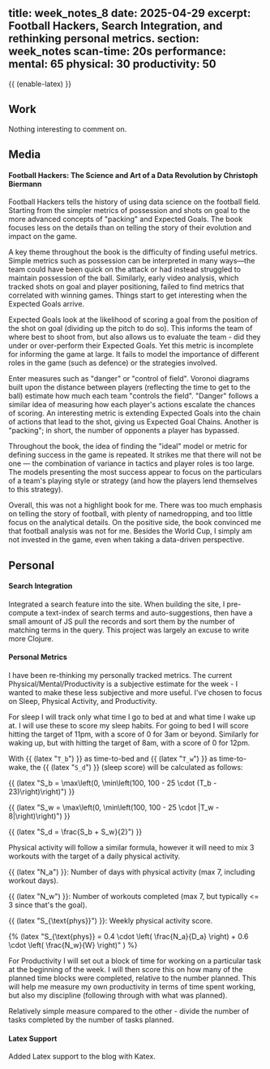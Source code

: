 title: week_notes_8
date: 2025-04-29
excerpt: Football Hackers, Search Integration, and rethinking personal metrics.
section: week_notes
scan-time: 20s
performance:
    mental: 65
    physical: 30
    productivity: 50
---
{{ (enable-latex) }}


## Work
Nothing interesting to comment on.
## Media
#### Football Hackers: The Science and Art of a Data Revolution by Christoph Biermann
Football Hackers tells the history of using data science on the football field. Starting from the simpler metrics of possession and shots on goal to the more advanced concepts of "packing" and Expected Goals. The book focuses less on the details than on telling the story of their evolution and impact on the game.

A key theme throughout the book is the difficulty of finding useful metrics. Simple metrics such as possession can be interpreted in many ways—the team could have been quick on the attack or had instead struggled to maintain possession of the ball. Similarly, early video analysis, which tracked shots on goal and player positioning, failed to find metrics that correlated with winning games. Things start to get interesting when the Expected Goals arrive.

Expected Goals look at the likelihood of scoring a goal from the position of the shot on goal (dividing up the pitch to do so). This informs the team of where best to shoot from, but also allows us to evaluate the team - did they under or over-perform their Expected Goals. Yet this metric is incomplete for informing the game at large. It fails to model the importance of different roles in the game (such as defence) or the strategies involved.

Enter measures such as "danger" or "control of field". Voronoi diagrams built upon the distance between players (reflecting the time to get to the ball) estimate how much each team "controls the field". "Danger" follows a similar idea of measuring how each player's actions escalate the chances of scoring. An interesting metric is extending Expected Goals into the chain of actions that lead to the shot, giving us Expected Goal Chains. Another is "packing"; in short, the number of opponents a player has bypassed.

Throughout the book, the idea of finding the "ideal" model or metric for defining success in the game is repeated. It strikes me that there will not be one — the combination of variance in tactics and player roles is too large. The models presenting the most success appear to focus on the particulars of a team's playing style or strategy (and how the players lend themselves to this strategy).

Overall, this was not a highlight book for me. There was too much emphasis on telling the story of football, with plenty of namedropping, and too little focus on the analytical details. On the positive side, the book convinced me that football analysis was not for me. Besides the World Cup, I simply am not invested in the game, even when taking a data-driven perspective.
## Personal
#### Search Integration
Integrated a search feature into the site. When building the site, I pre-compute a text-index of search terms and auto-suggestions, then have a small amount of JS pull the records and sort them by the number of matching terms in the query. This project was largely an excuse to write more Clojure.
#### Personal Metrics
I have been re-thinking my personally tracked metrics. The current Physical/Mental/Productivity is a subjective estimate for the week - I wanted to make these less subjective and more useful. I've chosen to focus on Sleep, Physical Activity, and Productivity.

For sleep I will track only what time I go to bed at and what time I wake up at. I will use these to score my sleep habits. For going to bed I will score hitting the target of 11pm, with a score of 0 for 3am or beyond. Similarly for waking up, but with hitting the target of 8am, with a score of 0 for 12pm.

With {{ (latex "`T_b`") }} as time-to-bed and {{ (latex "`T_w`") }} as time-to-wake, the {{ (latex "`S_d`") }} (sleep score) will be calculated as follows: 

{{ (latex "S_b = \\max\\left(0, \\min\\left(100, 100 - 25 \\cdot (T_b - 23)\\right)\\right)") }}

{{ (latex "S_w = \\max\\left(0, \\min\\left(100, 100 - 25 \\cdot |T_w - 8|\\right)\\right)") }}

{{ (latex "S_d = \\frac\{S_b + S_w\}\{2\}") }}

Physical activity will follow a similar formula, however it will need to mix 3 workouts with the target of a daily physical activity.

{{ (latex "N_a") }}: Number of days with physical activity (max 7, including workout days).

{{ (latex "N_w") }}: Number of workouts completed (max 7, but typically <= 3 since that's the goal).

{{ (latex "S_\{\\text\{phys\}\}") }}: Weekly physical activity score.

{%
    (latex 
        "S_{\\text{phys}} = 0.4 \\cdot \\left( \\frac{N_a}{D_a} \\right) + 0.6 \\cdot \\left( \\frac{N_w}{W} \\right)"
    )
%}

For Productivity I will set out a block of time for working on a particular task at the beginning of the week. I will then score this on how many of the planned time blocks were completed, relative to the number planned. This will help me measure my own productivity in terms of time spent working, but also my discipline (following through with what was planned). 

Relatively simple measure compared to the other - divide the number of tasks completed by the number of tasks planned.

#### Latex Support
Added Latex support to the blog with Katex.